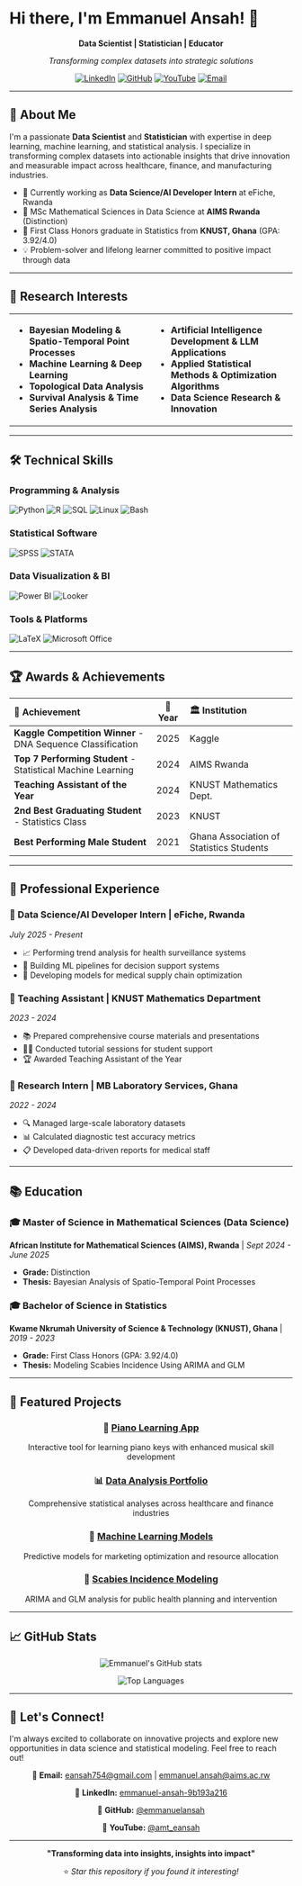 # Hi there, I'm Emmanuel Ansah! 👋

<div align="center">
  
  **Data Scientist | Statistician | Educator**
  
  *Transforming complex datasets into strategic solutions*
  
  [![LinkedIn](https://img.shields.io/badge/LinkedIn-0077B5?style=for-the-badge&logo=linkedin&logoColor=white)](https://linkedin.com/in/emmanuel-ansah-9b193a216)
  [![GitHub](https://img.shields.io/badge/GitHub-100000?style=for-the-badge&logo=github&logoColor=white)](https://github.com/emmanuelansah)
  [![YouTube](https://img.shields.io/badge/YouTube-FF0000?style=for-the-badge&logo=youtube&logoColor=white)](https://youtube.com/@amt_eansah)
  [![Email](https://img.shields.io/badge/Email-D14836?style=for-the-badge&logo=gmail&logoColor=white)](mailto:eansah754@gmail.com)
  
</div>

---

## 🚀 About Me

I'm a passionate **Data Scientist** and **Statistician** with expertise in deep learning, machine learning, and statistical analysis. I specialize in transforming complex datasets into actionable insights that drive innovation and measurable impact across healthcare, finance, and manufacturing industries.

- 🔭 Currently working as **Data Science/AI Developer Intern** at eFiche, Rwanda
- 🌱 MSc Mathematical Sciences in Data Science at **AIMS Rwanda** (Distinction)
- 🎯 First Class Honors graduate in Statistics from **KNUST, Ghana** (GPA: 3.92/4.0)
- 💡 Problem-solver and lifelong learner committed to positive impact through data

---

## 🔬 Research Interests

<table>
<tr>
<td width="50%">

- **Bayesian Modeling & Spatio-Temporal Point Processes**
- **Machine Learning & Deep Learning**
- **Topological Data Analysis**
- **Survival Analysis & Time Series Analysis**

</td>
<td width="50%">

- **Artificial Intelligence Development & LLM Applications**
- **Applied Statistical Methods & Optimization Algorithms**
- **Data Science Research & Innovation**

</td>
</tr>
</table>

---

## 🛠️ Technical Skills

### Programming & Analysis
![Python](https://img.shields.io/badge/Python-3776AB?style=flat-square&logo=python&logoColor=white)
![R](https://img.shields.io/badge/R-276DC3?style=flat-square&logo=r&logoColor=white)
![SQL](https://img.shields.io/badge/SQL-336791?style=flat-square&logo=postgresql&logoColor=white)
![Linux](https://img.shields.io/badge/Linux-FCC624?style=flat-square&logo=linux&logoColor=black)
![Bash](https://img.shields.io/badge/Bash-4EAA25?style=flat-square&logo=gnu-bash&logoColor=white)

### Statistical Software
![SPSS](https://img.shields.io/badge/SPSS-052FAD?style=flat-square)
![STATA](https://img.shields.io/badge/STATA-1F497D?style=flat-square)

### Data Visualization & BI
![Power BI](https://img.shields.io/badge/Power_BI-F2C811?style=flat-square&logo=powerbi&logoColor=black)
![Looker](https://img.shields.io/badge/Looker-4285F4?style=flat-square&logo=looker&logoColor=white)

### Tools & Platforms
![LaTeX](https://img.shields.io/badge/LaTeX-008080?style=flat-square&logo=latex&logoColor=white)
![Microsoft Office](https://img.shields.io/badge/Microsoft_Office-D83B01?style=flat-square&logo=microsoft-office&logoColor=white)

---

## 🏆 Awards & Achievements

<div align="center">

| 🥇 Achievement | 📅 Year | 🏛️ Institution |
|:---|:---:|:---|
| **Kaggle Competition Winner** - DNA Sequence Classification | 2025 | Kaggle |
| **Top 7 Performing Student** - Statistical Machine Learning | 2024 | AIMS Rwanda |
| **Teaching Assistant of the Year** | 2024 | KNUST Mathematics Dept. |
| **2nd Best Graduating Student** - Statistics Class | 2023 | KNUST |
| **Best Performing Male Student** | 2021 | Ghana Association of Statistics Students |

</div>

---

## 💼 Professional Experience

### 🔹 Data Science/AI Developer Intern | eFiche, Rwanda
*July 2025 - Present*
- 📈 Performing trend analysis for health surveillance systems
- 🤖 Building ML pipelines for decision support systems
- 🏥 Developing models for medical supply chain optimization

### 🔹 Teaching Assistant | KNUST Mathematics Department
*2023 - 2024*
- 📚 Prepared comprehensive course materials and presentations
- 👨‍🏫 Conducted tutorial sessions for student support
- 🏆 Awarded Teaching Assistant of the Year

### 🔹 Research Intern | MB Laboratory Services, Ghana
*2022 - 2024*
- 🔍 Managed large-scale laboratory datasets
- 📊 Calculated diagnostic test accuracy metrics
- 📋 Developed data-driven reports for medical staff

---

## 📚 Education

### 🎓 Master of Science in Mathematical Sciences (Data Science)
**African Institute for Mathematical Sciences (AIMS), Rwanda** | *Sept 2024 - June 2025*
- **Grade:** Distinction
- **Thesis:** Bayesian Analysis of Spatio-Temporal Point Processes

### 🎓 Bachelor of Science in Statistics
**Kwame Nkrumah University of Science & Technology (KNUST), Ghana** | *2019 - 2023*
- **Grade:** First Class Honors (GPA: 3.92/4.0)
- **Thesis:** Modeling Scabies Incidence Using ARIMA and GLM

---

## 🌟 Featured Projects

<div align="center">

### 🎹 [Piano Learning App](link-to-project)
Interactive tool for learning piano keys with enhanced musical skill development

### 📊 [Data Analysis Portfolio](link-to-project)
Comprehensive statistical analyses across healthcare and finance industries

### 🤖 [Machine Learning Models](link-to-project)
Predictive models for marketing optimization and resource allocation

### 🏥 [Scabies Incidence Modeling](link-to-project)
ARIMA and GLM analysis for public health planning and intervention

</div>

---

## 📈 GitHub Stats

<div align="center">
  
  ![Emmanuel's GitHub stats](https://github-readme-stats.vercel.app/api?username=emmanuelansah&show_icons=true&theme=tokyonight)
  
  ![Top Languages](https://github-readme-stats.vercel.app/api/top-langs/?username=emmanuelansah&layout=compact&theme=tokyonight)
  
</div>

---

## 🤝 Let's Connect!

I'm always excited to collaborate on innovative projects and explore new opportunities in data science and statistical modeling. Feel free to reach out!

<div align="center">
  
  📧 **Email:** eansah754@gmail.com | emmanuel.ansah@aims.ac.rw
  
  💼 **LinkedIn:** [emmanuel-ansah-9b193a216](https://linkedin.com/in/emmanuel-ansah-9b193a216)
  
  🐙 **GitHub:** [@emmanuelansah](https://github.com/emmanuelansah)
  
  🎥 **YouTube:** [@amt_eansah](https://youtube.com/@amt_eansah)
  
</div>

---

<div align="center">
  
  **"Transforming data into insights, insights into impact"**
  
  ⭐ *Star this repository if you found it interesting!*
  
</div>
